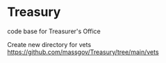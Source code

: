 # Treasury
code base for Treasurer's Office

Create new directory for vets
https://github.com/massgov/Treasury/tree/main/vets
